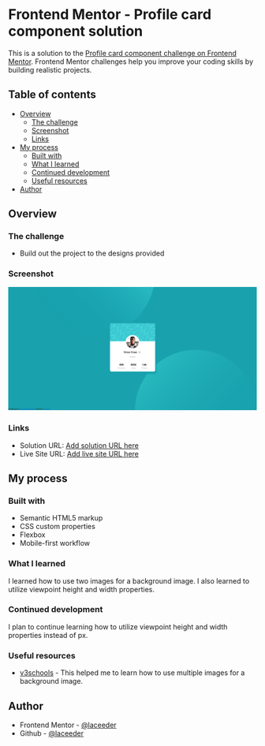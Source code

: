 # Frontend Mentor - Profile card component solution

This is a solution to the [Profile card component challenge on Frontend Mentor](https://www.frontendmentor.io/challenges/profile-card-component-cfArpWshJ). Frontend Mentor challenges help you improve your coding skills by building realistic projects. 

## Table of contents

- [Overview](#overview)
  - [The challenge](#the-challenge)
  - [Screenshot](#screenshot)
  - [Links](#links)
- [My process](#my-process)
  - [Built with](#built-with)
  - [What I learned](#what-i-learned)
  - [Continued development](#continued-development)
  - [Useful resources](#useful-resources)
- [Author](#author)

## Overview

### The challenge

- Build out the project to the designs provided

### Screenshot

![](./screenshot.png)

### Links

- Solution URL: [Add solution URL here](https://github.com/laceeder/profile-card-component)
- Live Site URL: [Add live site URL here](https://profile-card-component-brown-five.vercel.app/)

## My process

### Built with

- Semantic HTML5 markup
- CSS custom properties
- Flexbox
- Mobile-first workflow

### What I learned

I learned how to use two images for a background image.
I also learned to utilize viewpoint height and width properties.

### Continued development

I plan to continue learning how to utilize viewpoint height and width properties instead of px.

### Useful resources

- [v3schools](https://www.w3schools.com/css/css3_backgrounds.asp) - This helped me to learn how to use multiple images for a background image.

## Author

- Frontend Mentor - [@laceeder](https://www.frontendmentor.io/profile/laceeder)
- Github - [@laceeder](https://github.com/laceeder)